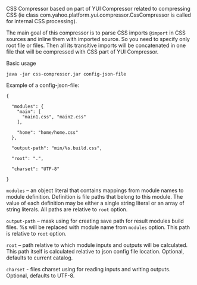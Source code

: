 CSS Compressor based on part of YUI Compressor related to compressing CSS
(ie class com.yahoo.platform.yui.compressor.CssCompressor is called for
internal CSS processing).

The main goal of this compressor is to parse CSS imports `@import` in CSS sources
and inline them with imported source.
So you need to specify only root file or files. Then all its transitive imports
will be concatenated in one file that will be compressed with CSS part of
YUI Compressor.


Basic usage

```
java -jar css-compressor.jar config-json-file
```

Example of a config-json-file:

```
{

  "modules": {
    "main": [
      "main1.css", "main2.css"
    ],

    "home": "home/home.css"
  },

  "output-path": "min/%s.build.css",

  "root": ".",

  "charset": "UTF-8"

}
```

`modules` – an object literal that contains mappings
from module names to module definition.
Definition is file paths that belong to this module.
The value of each definition may be either a single string literal
or an array of string literals. All paths are relative to `root` option.

`output-path` – mask using for creating save path for result modules build files.
%s will be replaced with module name from `modules` option.
This path is relative to `root` option.

`root` – path relative to which module inputs and outputs will be calculated.
This path itself is calculated relative to json config file location.
Optional, defaults to current catalog.

`charset` - files charset using for reading inputs and writing outputs.
Optional, defaults to UTF-8.
